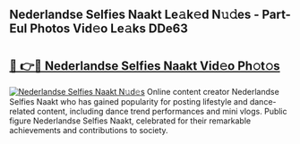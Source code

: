 ## Nederlandse Selfies Naakt Le𝚊k𝚎d N𝚞𝚍es - Part-EuI Photos Vid𝚎o Le𝚊ks DDe63

# <h2><a href="http://fb3aiy.evod.top/?m=Nederlandse+Selfies+Naakt">🔗 👉🔴 Nederlandse Selfies Naakt Vid𝚎o Ph𝚘t𝚘s</a></h2>

[![Nederlandse Selfies Naakt N𝚞d𝚎s](https://i.imgur.com/8V9OHl7.gif)](http://fb3aiy.evod.top/?m=Nederlandse+Selfies+Naakt)
Online content creator Nederlandse Selfies Naakt who has gained popularity for posting lifestyle and dance-related content, including dance trend performances and mini vlogs. Public figure Nederlandse Selfies Naakt, celebrated for their remarkable achievements and contributions to society. 
